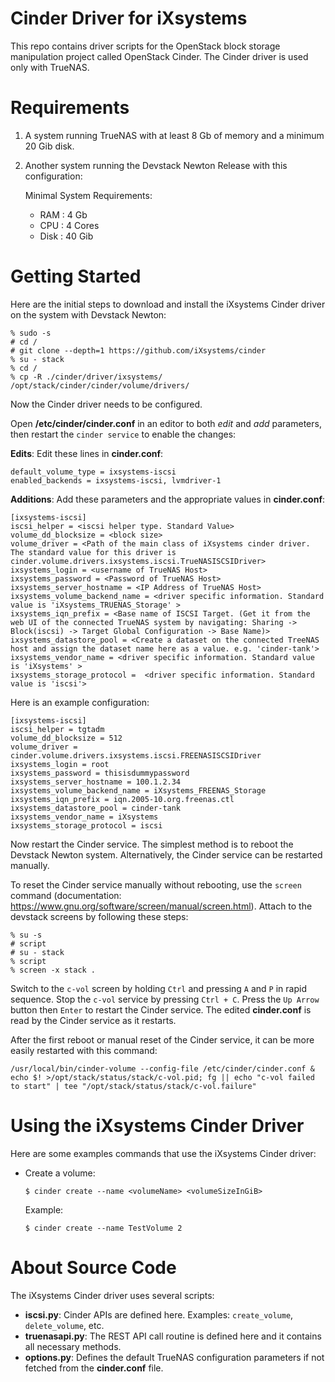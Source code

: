 Cinder Driver for iXsystems
===========================

This repo contains driver scripts for the OpenStack block storage manipulation project called OpenStack Cinder.
The Cinder driver is used only with TrueNAS.


Requirements
============

1. A system running TrueNAS with at least 8 Gb of memory and a minimum 20 Gib disk.
2. Another system running the Devstack Newton Release with this configuration:

   Minimal System Requirements:

   * RAM : 4 Gb
   * CPU : 4 Cores
   * Disk : 40 Gib


Getting Started
===============

Here are the initial steps to download and install the iXsystems Cinder driver on the system with Devstack Newton:

```
% sudo -s
# cd /
# git clone --depth=1 https://github.com/iXsystems/cinder
% su - stack
% cd /
% cp -R ./cinder/driver/ixsystems/ /opt/stack/cinder/cinder/volume/drivers/
```

Now the Cinder driver needs to be configured.

Open **/etc/cinder/cinder.conf** in an editor to both *edit* and *add* parameters, then restart the `cinder service` to enable the changes:

**Edits**: Edit these lines in **cinder.conf**:

 ```
 default_volume_type = ixsystems-iscsi
 enabled_backends = ixsystems-iscsi, lvmdriver-1
 ```

**Additions**: Add these parameters and the appropriate values in **cinder.conf**:

 ```
 [ixsystems-iscsi]
 iscsi_helper = <iscsi helper type. Standard Value>
 volume_dd_blocksize = <block size>
 volume_driver = <Path of the main class of iXsystems cinder driver. The standard value for this driver is cinder.volume.drivers.ixsystems.iscsi.TrueNASISCSIDriver>
 ixsystems_login = <username of TrueNAS Host>
 ixsystems_password = <Password of TrueNAS Host>
 ixsystems_server_hostname = <IP Address of TrueNAS Host>
 ixsystems_volume_backend_name = <driver specific information. Standard value is 'iXsystems_TRUENAS_Storage' >
 ixsystems_iqn_prefix = <Base name of ISCSI Target. (Get it from the web UI of the connected TrueNAS system by navigating: Sharing -> Block(iscsi) -> Target Global Configuration -> Base Name)>
 ixsystems_datastore_pool = <Create a dataset on the connected TreeNAS host and assign the dataset name here as a value. e.g. 'cinder-tank'>
 ixsystems_vendor_name = <driver specific information. Standard value is 'iXsystems' >
 ixsystems_storage_protocol =  <driver specific information. Standard value is 'iscsi'>
 ```

Here is an example configuration:

 ```
 [ixsystems-iscsi]
 iscsi_helper = tgtadm
 volume_dd_blocksize = 512
 volume_driver = cinder.volume.drivers.ixsystems.iscsi.FREENASISCSIDriver
 ixsystems_login = root
 ixsystems_password = thisisdummypassword
 ixsystems_server_hostname = 100.1.2.34
 ixsystems_volume_backend_name = iXsystems_FREENAS_Storage
 ixsystems_iqn_prefix = iqn.2005-10.org.freenas.ctl
 ixsystems_datastore_pool = cinder-tank
 ixsystems_vendor_name = iXsystems
 ixsystems_storage_protocol = iscsi
 ```

Now restart the Cinder service. The simplest method is to reboot the Devstack Newton system.
Alternatively, the Cinder service can be restarted manually.

To reset the Cinder service manually without rebooting, use the `screen` command (documentation: https://www.gnu.org/software/screen/manual/screen.html).
Attach to the devstack screens by following these steps:

```
% su -s
# script
# su - stack
% script
% screen -x stack .
```

Switch to the `c-vol` screen by holding `Ctrl` and pressing `A` and `P` in rapid sequence. Stop the `c-vol` service by pressing `Ctrl + C`.
Press the `Up Arrow` button then `Enter` to restart the Cinder service.
The edited **cinder.conf** is read by the Cinder service as it restarts.

After the first reboot or manual reset of the Cinder service, it can be more easily restarted with this command:

`/usr/local/bin/cinder-volume --config-file /etc/cinder/cinder.conf & echo $! >/opt/stack/status/stack/c-vol.pid; fg || echo "c-vol failed to start" | tee "/opt/stack/status/stack/c-vol.failure"`


Using the iXsystems Cinder Driver
=================================

Here are some examples commands that use the iXsystems Cinder driver:

* Create a volume:

  `$ cinder create --name <volumeName> <volumeSizeInGiB>`

  Example:

  `$ cinder create --name TestVolume 2`


About Source Code
=================

The iXsystems Cinder driver uses several scripts:

* **iscsi.py**: Cinder APIs are defined here. Examples: `create_volume`, `delete_volume`, etc.
* **truenasapi.py**: The REST API call routine is defined here and it contains all necessary methods.
* **options.py**: Defines the default TrueNAS configuration parameters if not fetched from the **cinder.conf** file.
